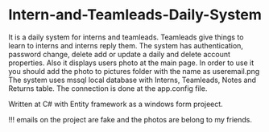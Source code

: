 # Intern-and-Teamleads-Daily-System
It is a daily system for interns and teamleads. Teamleads give things to learn to interns and interns reply them. 
The system has authentication, password change, delete add or update a daily and delete account properties.
Also it displays users photo at the main page. In order to use it you should add the photo to pictures folder with the name as useremail.png
The system uses mssql local database with Interns, Teamleads, Notes and Returns table. The connection is done at the app.config file.

Written at C# with Entity framework as a windows form projeect.

!!! emails on the project are fake and the photos are belong to my friends.
